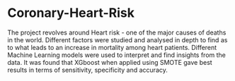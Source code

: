 # Coronary-Heart-Risk
The project revolves around Heart risk - one of the major causes of deaths in the world. Different factors were studied and analysed in depth to find as to what leads to an increase in mortality among heart patients.  Different Machine Learning models were used to interpret and find insights from the data. It was found that XGboost when applied using SMOTE gave best results in terms of sensitivity, specificity and accuracy.
